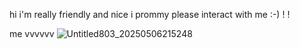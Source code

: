 hi i'm really friendly and nice i prommy please interact with me :-) ! !

me vvvvvv
![Untitled803_20250506215248](https://github.com/user-attachments/assets/e6cec5fb-4eb9-454c-883f-79e992f7ce04)


<!--
**SQUlDSWAG/SQUlDSWAG** is a ✨ _special_ ✨ repository because its `README.md` (this file) appears on your GitHub profile.

Here are some ideas to get you started:

- 🔭 I’m currently working on ...
- 🌱 I’m currently learning ...
- 👯 I’m looking to collaborate on ...
- 🤔 I’m looking for help with ...
- 💬 Ask me about ...
- 📫 How to reach me: ...
- 😄 Pronouns: ...
- ⚡ Fun fact: ...
-->
